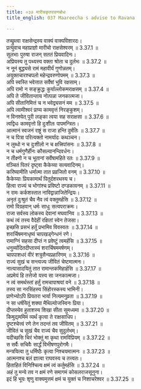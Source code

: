 ```yaml
---
title: ०३७ मारीचकृतरावणबोधः
title_english: 037 Maareecha s advise to Ravana

---
```

<div class="audioEmbed"  caption="श्रीराम-हरिसीताराममूर्ति-घनपाठिभ्यां वचनम्" src="https://archive.org/download/Ramayana-recitation-Sriram-harisItArAmamUrti-Ghanapaati-v2/Kanda_3/Kanda_3_ARK-037-Maarichakruthaha_Ravana_Bodhaha.mp3"></div>

तच्छ्रुत्वा राक्षसेन्द्रस्य वाक्यं वाक्यविशारदः।  
प्रत्युवाच महाप्राज्ञो मारीचो राक्षसेश्वरम् ॥ 3.37.1 ॥   
सुलभाः पुरुषा राजन् सततं प्रियवादिनः।  
अप्रियस्य तु पथ्यस्य वक्ता श्रोता च दुर्लभः ॥ 3.37.2 ॥   
न नूनं बुद्ध्यसे रामं महावीर्यं गुणोन्नतम्।  
अयुक्तचारश्चपलो महेन्द्रवरुणोपमम् ॥ 3.37.3 ॥   
अपि स्वस्ति भवेत्तात सर्वेषां भुवि रक्षसाम्।  
अपि रामो न सङ्क्रुद्धः कुर्याल्लोकमराक्षसम् ॥ 3.37.4 ॥   
अपि ते जीवितान्ताय नोत्पन्ना जनकात्मजा।  
अपि सीतानिमित्तं च न भवेद्व्यसनं मम ॥ 3.37.5 ॥   
अपि त्वामीश्वरं प्राप्य कामवृत्तं निरङ्कुशम्।  
न विनश्येत् पुरी लङ्का त्वया सह सराक्षसा ॥ 3.37.6 ॥   
त्वद्विधः कामवृत्तो हि दुःशीलः पापमन्त्रितः।  
आत्मानं स्वजनं राष्ट्रं स राजा हन्ति दुर्मतिः ॥ 3.37.7 ॥   
न च पित्रा परित्यक्तो नामर्यादः कथञ्चन।  
न लुब्धो न च दुःशीलो न च क्षत्त्रिपांसनः ॥ 3.37.8 ॥   
न च धर्मगुणैर्हीनः कौसल्यानन्दिवर्धनः।  
न तीक्ष्णो न च भूतानां सर्वेषामहिते रतः ॥ 3.37.9 ॥   
वञ्चितं पितरं दृष्ट्वा कैकेय्या सत्यवादिनम्।  
करिष्यामीति धर्मात्मा तात प्रव्रजितो वनम् ॥ 3.37.10 ॥   
कैकेय्याः प्रियकामार्थं पितुर्दशरथस्य च।  
हित्वा राज्यं च भोगांश्च प्रविष्टो दण्डकावनम् ॥ 3.37.11 ॥   
न रामः कर्कशस्तात नाविद्वान्नाजितेन्द्रियः।  
अनृतं दुःश्रुतं चैव नैव त्वं वक्तुमर्हसि ॥ 3.37.12 ॥   
रामो विग्रहवान् धर्मः साधुः सत्यपराक्रमः।  
राजा सर्वस्य लोकस्य देवानां मघवानिव ॥ 3.37.13 ॥   
कथं त्वं तस्य वैदेहीं रक्षितां स्वेन तेजसा।  
इच्छसि प्रसभं हर्तुं प्रभामिव विवस्वतः ॥ 3.37.14 ॥   
शरार्चिषमनाधृष्यं चापखड्गेन्धनं रणे।  
रामाग्निं सहसा दीप्तं न प्रवेष्टुं त्वमर्हसि ॥ 3.37.15 ॥   
धनुर्व्यादितदीप्तास्यं शरार्चिषममर्षणम्।  
चापपाशधरं वीरं शत्रुसैन्यप्रहारिणम् ॥ 3.37.16 ॥   
राज्यं सुखं च सन्त्यज्य जीवितं चेष्टमात्मनः।  
नात्यासादयितुं तात रामान्तकमिहार्हसि ॥ 3.37.17 ॥   
अप्रमेयं हि तत्तेजो यस्य सा जनकात्मजा।  
न त्वं समर्थस्तां हर्तुं रामचापाश्रयां वने ॥ 3.37.18 ॥   
तस्य सा नरसिंहस्य सिंहोरस्कस्य भामिनी।  
प्राणेभ्योऽपि प्रियतरा भार्या नित्यमनुव्रता ॥ 3.37.19 ॥   
न सा धर्षयितुं शक्या मैथिल्योजस्विनः प्रिया।  
दीप्तस्येव हुताशस्य शिखा सीता सुमध्यमा ॥ 3.37.20 ॥   
किमुद्यममिमं व्यर्थं कृत्वा ते राक्षसाधिप।  
दृष्टश्चेत्त्वं रणे तेन तदन्तं तव जीवितम् ॥ 3.37.21 ॥   
जीवितं च सुखं चैव राज्यं चैव सुदुर्लभम्।  
यदीच्छसि चिरं भोक्तुं मा कृथा रामविप्रियम् ॥ 3.37.22 ॥   
स सर्वैः सचिवैः सार्द्धं विभीषणपुरोगमैः।  
मन्त्रयित्वा तु धर्मिष्ठैः कृत्वा निश्चयमात्मनः ॥ 3.37.23 ॥   
आत्मनश्च बलं ज्ञात्वा राघवस्य च तत्त्वतः।  
हिताहितं विनिश्चित्य क्षमं त्वं कर्तुमर्हसि ॥ 3.37.24 ॥   
अहं तु मन्ये तव न क्षमं रणे समागमं कोसलराजसूनुना।  
इदं हि भूयः शृणु वाक्यमुत्तमं क्षमं च युक्तं च निशाचरेश्वर ॥ 3.37.25 ॥   